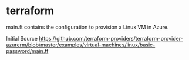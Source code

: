 # terraform

main.ft contains the configuration to provision a Linux VM in Azure.

Initial Source
https://github.com/terraform-providers/terraform-provider-azurerm/blob/master/examples/virtual-machines/linux/basic-password/main.tf
